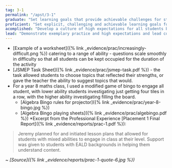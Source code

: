 ```yaml
---
tag: 3-1
permalink: "/apst/3-1"
graduate: "Set learning goals that provide achievable challenges for students of varying abilities and characteristics."
proficient: "Set explicit, challenging and achievable learning goals for all students."
acomplished: "Develop a culture of high expectations for all students by modelling and setting challenging learning goals." 
lead: "Demonstrate exemplary practice and high expectations and lead colleagues to encourage students to pursue challenging goals in all aspects of their education."
---
```

* [Example of a worksheet]({% link _evidence/prac/increasingly-difficult.png %}) catering to a range of ability - questions scale smoothly in difficulty so that all students can be kept occupied for the duration of the activity
* [JSMEP Task Sheet]({% link _evidence/prac/jsmep-task.pdf %}) - the task allowed students to choose topics that reflected their strengths, or gave the teacher the ability to suggest topics that would.
* For a year 8 maths class, I used a modified game of bingo to engage all student, with lower ability students investigating just getting four tiles in a row, with the higher ability investigating filling the board.
    - [Algebra Bingo rules for projector]({% link _evidence/prac/year-8-bingo.jpg %})
    - [Algebra Bingo playing sheets]({% link _evidence/prac/algebingo.pdf %})
*Excerpt from the Professional Experience [Placement 1 Final Report]({% link _evidence/reports/prac-1.pdf %}):

> Jeremy planned for and initiated lesson plans that allowed for students with mixed abilities to engage in class at their level. Support was given to students with EALD backgrounds in helping them understand content.

~ *[Source]({% link _evidence/reports/prac-1-quote-6.jpg %})*
